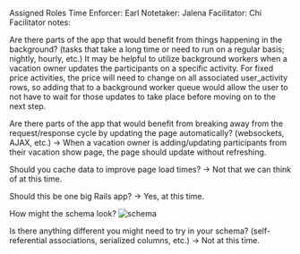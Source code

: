 Assigned Roles
Time Enforcer: Earl
Notetaker: Jalena
Facilitator: Chi
Facilitator notes:

Are there parts of the app that would benefit from things happening in the background? (tasks that take a long time or need to run on a regular basis; nightly, hourly, etc.)
It may be helpful to utilize background workers when a vacation owner updates the participants on a specific activity. For fixed price activities, the price will need to change on all associated user_activity rows, so adding that to a background worker queue would allow the user to not have to wait for those updates to take place before moving on to the next step.

Are there parts of the app that would benefit from breaking away from the request/response cycle by updating the page automatically? (websockets, AJAX, etc.)
-> When a vacation owner is adding/updating participants from their vacation show page, the page should update without refreshing.

Should you cache data to improve page load times?
-> Not that we can think of at this time.

Should this be one big Rails app?
-> Yes, at this time.

How might the schema look?
![schema]('Schema.png')

Is there anything different you might need to try in your schema? (self-referential associations, serialized columns, etc.)
-> Not at this time.
